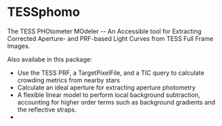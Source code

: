# TESSphomo
The TESS PHOtometer MOdeler -- An Accessible tool for Extracting Corrected Aperture- and PRF-based Light Curves from TESS Full Frame Images. 

Also availabe in this package:
- Use the TESS PRF, a TargetPixelFile, and a TIC query to calculate crowding metrics from nearby stars 
- Calculate an ideal aperture for extracting aperture photometry
- A flexible linear model to perform local background subtraction, accounting for higher order terms such as background gradients and the reflective straps.
- 
